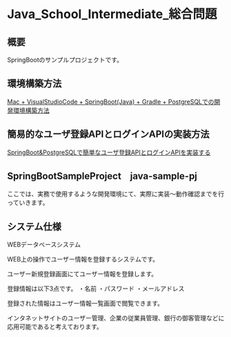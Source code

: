 # Java_School_Intermediate_総合問題

## 概要
SpringBootのサンプルプロジェクトです。

## 環境構築方法
[Mac + VisualStudioCode + SpringBoot(Java) + Gradle + PostgreSQLでの開発環境構築方法](https://qiita.com/ngnmsn/items/a8c52460739051d60760)

## 簡易的なユーザ登録APIとログインAPIの実装方法
[SpringBoot&PostgreSQLで簡単なユーザ登録APIとログインAPIを実装する](https://qiita.com/ngnmsn/items/636055bcc018783daa7f)

## SpringBootSampleProject　java-sample-pj
ここでは、実務で使用するような開発環境にて、実際に実装～動作確認までを行っていきます。
## システム仕様
WEBデータベースシステム

WEB上の操作でユーザー情報を登録するシステムです。

ユーザー新規登録画面にてユーザー情報を登録します。

登録情報は以下3点です。
・名前
・パスワード
・メールアドレス

登録された情報はユーザー情報一覧画面で閲覧できます。

インタネットサイトのユーザー管理、企業の従業員管理、銀行の御客管理などに応用可能であると考えております。
